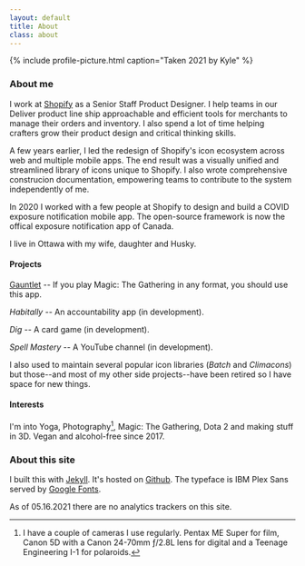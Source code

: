 ```yaml
---
layout: default
title: About
class: about
---
```


{% include profile-picture.html caption="Taken 2021 by Kyle" %}

### About me

I work at [Shopify](https://www.shopify.com/) as a Senior Staff Product Designer. I help teams in our Deliver product line ship approachable and efficient tools for merchants to manage their orders and inventory. I also spend a lot of time helping crafters grow their product design and critical thinking skills.

A few years earlier, I led the redesign of Shopify's icon ecosystem across web and multiple mobile apps. The end result was a visually unified and streamlined library of icons unique to Shopify. I also wrote comprehensive construcion documentation, empowering teams to contribute to the system independently of me.

In 2020 I worked with a few people at Shopify to design and build a COVID exposure notification mobile app. The open-source framework is now the offical exposure notification app of Canada.

I live in Ottawa with my wife, daughter and Husky.

#### Projects

[Gauntlet](https://gauntletapp.com/) -- If you play Magic: The Gathering in any format, you should use this app.

_Habitally_ -- An accountability app (in development).

_Dig_ -- A card game (in development).

_Spell Mastery_ -- A YouTube channel (in development).

I also used to maintain several popular icon libraries (_Batch_ and _Climacons_) but those--and most of my other side projects--have been retired so I have space for new things.

#### Interests

I'm into Yoga, Photography[^1], Magic: The Gathering, Dota 2 and making stuff in 3D. Vegan and alcohol-free since 2017.

### About this site

I built this with [Jekyll](https://jekyllrb.com/). It's hosted on [Github](https://github.com/). The typeface is IBM Plex Sans served by [Google Fonts](https://fonts.google.com/specimen/IBM+Plex+Sans).

As of 05.16.2021 there are no analytics trackers on this site.

[^1]: I have a couple of cameras I use regularly. Pentax ME Super for film, Canon 5D with a Canon 24-70mm ƒ/2.8L lens for digital and a Teenage Engineering I-1 for polaroids.
